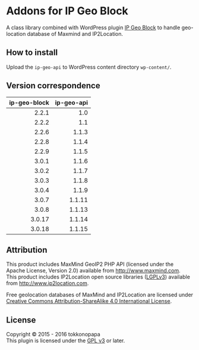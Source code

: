 Addons for IP Geo Block
=======================
A class library combined with WordPress plugin [IP Geo Block][IP-Geo-Block] 
to handle geo-location database of Maxmind and IP2Location.

How to install
--------------
Upload the `ip-geo-api` to WordPress content directory `wp-content/`.

Version correspondence
----------------------

| ip-geo-block  |  ip-geo-api |
|--------------:|------------:|
|         2.2.1 |         1.0 |
|         2.2.2 |         1.1 |
|         2.2.6 |       1.1.3 |
|         2.2.8 |       1.1.4 |
|         2.2.9 |       1.1.5 |
|         3.0.1 |       1.1.6 |
|         3.0.2 |       1.1.7 |
|         3.0.3 |       1.1.8 |
|         3.0.4 |       1.1.9 |
|         3.0.7 |      1.1.11 |
|         3.0.8 |      1.1.13 |
|        3.0.17 |      1.1.14 |
|        3.0.18 |      1.1.15 |

Attribution
-----------
This product includes MaxMind GeoIP2 PHP API (licensed under the Apache License, Version 2.0) available from http://www.maxmind.com.  
This product includes IP2Location open source libraries ([LGPLv3][LGPLv3]) available from http://www.ip2location.com.

Free geolocation databases of MaxMind and IP2Location are licensed under 
[Creative Commons Attribution-ShareAlike 4.0 International License][CC_BY-SA_4.0].

License
-------
Copyright &copy; 2015 - 2016 tokkonopapa  
This plugin is licensed under the [GPL v3][GPLv3] or later.

[IP-Geo-Block]:  https://github.com/tokkonopapa/WordPress-IP-Geo-Block "tokkonopapa/WordPress-IP-Geo-Block - GitHub"
[GPLv3]:         https://www.gnu.org/licenses/gpl-3.0.txt
[LGPLv3]:        https://www.gnu.org/licenses/lgpl-3.0.en.html
[Compatibility]: https://www.gnu.org/licenses/license-list.en.html#GPLCompatibleLicenses
[CC_BY-SA_4.0]:  https://creativecommons.org/licenses/by-sa/4.0/ "Creative Commons &mdash; Attribution-ShareAlike 4.0 International &mdash; CC BY-SA 4.0"
